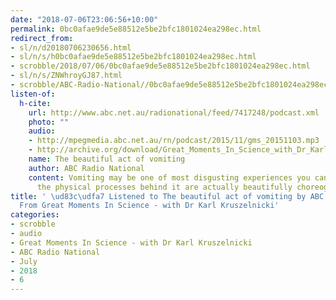 ```yaml
---
date: "2018-07-06T23:06:56+10:00"
permalink: 0bc0afae9de5e88512e5be2bfc1801024ea298ec.html
redirect_from:
- sl/n/d20180706230656.html
- sl/n/s/h0bc0afae9de5e88512e5be2bfc1801024ea298ec.html
- scrobble/2018/07/06/0bc0afae9de5e88512e5be2bfc1801024ea298ec.html
- sl/n/s/ZNWhroyGJ87.html
- scrobble/ABC-Radio-National//0bc0afae9de5e88512e5be2bfc1801024ea298ec.html
listen-of:
  h-cite:
    url: http://www.abc.net.au/radionational/feed/7417248/podcast.xml
    photo: ""
    audio:
    - http://mpegmedia.abc.net.au/rn/podcast/2015/11/gms_20151103.mp3
    - http://archive.org/download/Great_Moments_In_Science_with_Dr_Karl_Kruszelnicki-Podcast-by-ABC_Radio_National/The_beautiful_act_of_vomiting.mp3
    name: The beautiful act of vomiting
    author: ABC Radio National
    content: Vomiting may be one of most disgusting experiences you can have, but
      the physical processes behind it are actually beautifully choreographed.
title: ' \ud83c\udfa7 Listened to The beautiful act of vomiting by ABC Radio National
  From Great Moments In Science - with Dr Karl Kruszelnicki'
categories:
- scrobble
- audio
- Great Moments In Science - with Dr Karl Kruszelnicki
- ABC Radio National
- July
- 2018
- 6
---
```

